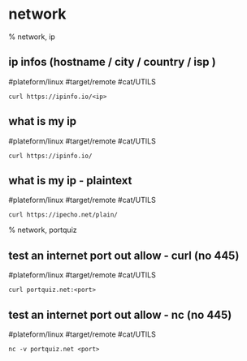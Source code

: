 # network

% network, ip

## ip infos (hostname / city / country / isp )
#plateform/linux  #target/remote  #cat/UTILS  
```
curl https://ipinfo.io/<ip>
```

## what is my ip
#plateform/linux  #target/remote  #cat/UTILS  
```
curl https://ipinfo.io/
```

## what is my ip - plaintext
#plateform/linux  #target/remote  #cat/UTILS 
```
curl https://ipecho.net/plain/
```

% network, portquiz

## test an internet port out allow - curl (no 445)
#plateform/linux  #target/remote  #cat/UTILS 
```
curl portquiz.net:<port>
```

## test an internet port out allow - nc (no 445)
#plateform/linux  #target/remote  #cat/UTILS 
```
nc -v portquiz.net <port>
```
